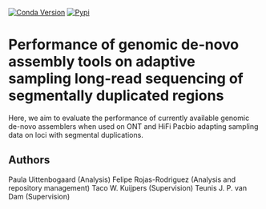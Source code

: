 [![Conda Version](https://img.shields.io/conda/vn/bioconda/snakemake)](https://anaconda.org/bioconda/snakemake)
[![Pypi](https://img.shields.io/pypi/pyversions/snakemake.svg)](https://pypi.org/project/snakemake)

# Performance of genomic de-novo assembly tools on adaptive sampling long-read sequencing of segmentally duplicated regions

Here, we aim to evaluate the performance of currently available genomic de-novo assemblers when used on ONT and HiFi Pacbio adapting sampling data on loci with segmental duplications. 

## Authors
Paula Uittenbogaard (Analysis)
Felipe Rojas-Rodriguez (Analysis and repository management)
Taco W. Kuijpers (Supervision)
Teunis J. P. van Dam (Supervision)